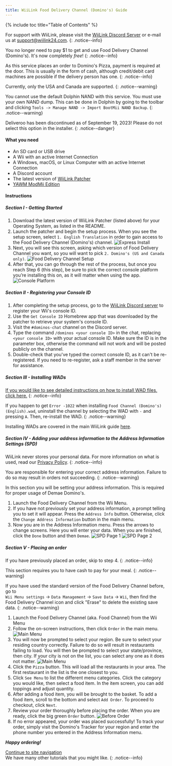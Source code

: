 ```yaml
---
title: WiiLink Food Delivery Channel (Domino's) Guide
---
```


{% include toc title="Table of Contents" %}

For support with WiiLink, please visit the [WiiLink Discord Server](https://discord.com/invite/reqUMqxu8D) or e-mail us at [support@wiilink24.com](mailto:support@wiilink24.com).
{: .notice--info}

You no longer need to pay $1 to get and use Food Delivery Channel (Domino's). It's now completely _free_!
{: .notice--info}

As this service places an order to Domino's Pizza, payment is required at the door. This is usually in the form of cash, although credit/debit card machines are possible if the delivery person has one.
{: .notice--info}

Currently, only the USA and Canada are supported.
{: .notice--warning}

You cannot use the default Dolphin NAND with this service. You must use your own NAND dump. This can be done in Dolphin by going to the toolbar and clicking `Tools -> Manage NAND -> Import BootMii NAND Backup`.
{: .notice--warning}

Deliveroo has been discontinued as of September 19, 2023! Please do not select this option in the installer.
{: .notice--danger}

#### What you need

- An SD card or USB drive
- A Wii with an active Internet Connection
- A Windows, macOS, or Linux Computer with an active Internet Connection
- A Discord account
- The latest version of [WiiLink Patcher](https://github.com/WiiLink24/WiiLink24-Patcher/releases/latest)
- [YAWM ModMii Edition](https://oscwii.org/library/app/yawmme)

#### Instructions

##### Section I - Getting Started

1. Download the latest version of WiiLink Patcher (listed above) for your Operating System, as listed in the README.
2. Launch the patcher and begin the setup process. When you see the setup screen, select `1. English Translation` in order to gain access to the Food Delivery Channel (Domino's) channel.
   ![Express Install](/images/WiiLink_Patcher/3.png)
3. Next, you will see this screen, asking which version of Food Delivery Channel you want, so you will want to pick `2. Domino's (US and Canada only)`.
   ![Food Delivery Channel Setup](/images/WiiLink_Patcher/4.png)
4. After that, you can go through the rest of the process, but once you reach Step 6 (this step), be sure to pick the correct console platform you’re installing this on, as it will matter when using the app.
   ![Console Platform](/images/WiiLink_Patcher/8.png)

##### Section II - Registering your Console ID

1. After completing the setup process, go to the [WiiLink Discord server](https://discord.com/invite/reqUMqxu8D) to register your Wii's console ID.
2. Use the `Get Console ID` Homebrew app that was downloaded by the patcher to retrieve your system's console ID.
3. Visit the `#dominos-chat` channel on the Discord server.
4. Type the command `/dominos <your console ID>` in the chat, replacing `<your console ID>` with your actual console ID. Make sure the ID is in the parameter box, otherwise the command will not work and will be posted publicly on the channel.
5. Double-check that you've typed the correct console ID, as it can't be re-registered. If you need to re-register, ask a staff member in the server for assistance.

##### Section III - Installing WADs

[If you would like to see detailed instructions on how to install WAD files, click here.](yawmme)
{: .notice--info}

If you happen to get `Error -1022` when installing `Food Channel (Domino's) (English).wad`, uninstall the channel by selecting the WAD with `-` and pressing `A`. Then, re-install the WAD.
{: .notice--warning}

Installing WADs are covered in the main WiiLink guide [here](wiilink#section-ii---installing-wads).

##### Section IV - Adding your address information to the Address Information Settings (SPD)

WiiLink never stores your personal data. For more information on what is used, read our [Privacy Policy](https://www.wiilink24.com/privacy-policy).
{: .notice--info}

You are responsible for entering your correct address information. Failure to do so may result in orders not succeeding.
{: .notice--warning}

In this section you will be setting your address information. This is required for proper usage of Demae Domino's.

1. Launch the Food Delivery Channel from the Wii Menu.
2. If you have not previously set your address information, a prompt telling you to set it will appear. Press the `Address Info` button. Otherwise, click the `Change Address Information` button in the main menu.
3. Now you are in the Address Information menu. Press the arrows to change screens. Here you will enter your data. When you are finished, click the `Done` button and then `Demae`.
   ![SPD Page 1](/images/Demae-Dominos/spd-1.png)
   ![SPD Page 2](/images/Demae-Dominos/spd-2.png)

##### Section V - Placing an order

If you have previously placed an order, skip to step 4.
{: .notice--info}

This section requires you to have cash to pay for your meal.
{: .notice--warning}

If you have used the standard version of the Food Delivery Channel before, go to <br>`Wii Menu settings` -> `Data Management` -> `Save Data` -> `Wii`, then find the <br>Food Delivery Channel icon and click "Erase" to delete the existing save data.
{: .notice--warning}

1. Launch the Food Delivery Channel (aka. Food Channel) from the Wii Menu
2. Follow the on-screen instructions, then click `Order` in the main menu.
   ![Main Menu](/images/Demae-Dominos/success.png)
3. You will now be prompted to select your region. Be sure to select your residing country correctly. Failure to do so will result in restaurants failing to load. You will then be prompted to select your state/province, then city. If your city is not on the list, you can select any one as it does not matter.
   ![Main Menu](/images/Demae-Dominos/country-setup.png)
4. Click the `Pizza` button. This will load all the restaurants in your area. The first restaurant in the list is the one closest to you.
5. Click `See Menu` to list the different menu categories. Click the category you would like, then select a food item. In the item screen, you can add toppings and adjust quantity.
6. After adding a food item, you will be brought to the basket. To add a food item, scroll to the bottom and select `Add Order`. To proceed to checkout, click `Next`.
7. Review your order thoroughly before placing the order. When you are ready, click the big green `Order` button.
   ![Before Order](/images/Demae-Dominos/order.png)
8. If no error appeared, your order was placed successfully! To track your order, simply visit the Domino's Tracker for your region and enter the phone number you entered in the Address Information menu.

**_Happy ordering!_**

[Continue to site navigation](site-navigation)<br>
We have many other tutorials that you might like.
{: .notice--info}
